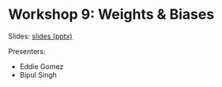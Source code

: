 # Workshop 9: Weights & Biases

Slides: [slides (pptx)](Weights_and_Biases.pptx)

Presenters:
 - Eddie Gomez
 - Bipul Singh
